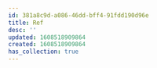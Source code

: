 ```yaml
---
id: 381a8c9d-a086-46dd-bff4-91fdd190d96e
title: Ref
desc: ''
updated: 1608518909864
created: 1608518909864
has_collection: true
---
```


